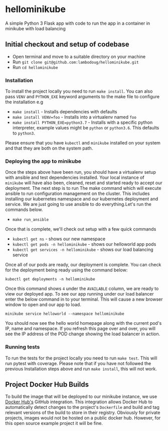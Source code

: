 # hellominikube


A simple Python 3 Flask app with code to run the app in a container in minikube with load balancing

## Initial checkout and setup of codebase

* Open terminal and move to a suitable directory on your machine
* Run ``git clone git@github.com:lambodoug/hellominikube.git``
* Run ``cd hellominikube``

### Installation

To install the project locally you need to run ``make install``. You can also pass ``VENV`` and ``PYTHON_EXE`` keyword arguments
to the make file to configure the installation e.g

* ``make install`` - Installs dependencies with defaults
* ``make install VENV=foo`` - Installs into a virtualenv named ``foo``
* ``make install PYTHON_EXE=python3.7`` - Installs with a specific python interpreter, example values might be ``python`` or ``python3.6``. This defaults to ``python3``.

Please ensure that you have ``kubectl`` and ``minikube`` installed on your system and that they are both on the system path.

### Deploying the app to minikube

Once the steps above have been run, you should have a virtualenv setup with ansible and test dependencies installed. Your local
instance of ``minikube`` will have also been, cleaned, reset and started ready to accept our deployment. The next step is to run
The make command which will execute ansible to run configuration management on the cluster. This includes installing our kubernetes namespace and our
kubernetes deployment and service. We are just going to use ansible to do everything.Let's run the commands below.

* ``make run_ansible``

Once that is complete, we'll check out setup with a few quick commands
* ``kubectl get ns`` - shows our new namespace
* ``kubectl get pods -n hellominikube`` - shows our helloworld app pods
* ``kubectl get services -n hellominikube`` - shows our load balancing service

Once all of our pods are ready, our deployment is complete. You can check for the deployment being ready using the command below:

    kubectl get deployments -n hellominikube

Once this command shows ``4`` under the ``AVAILABLE`` column, we are ready to view our deployed app. To see our app running under
our load balancer enter the below command in to your terminal. This will cause a new browser window to open and our app to load.

    minikube service helloworld --namespace hellominikube

You should now see the hello world homepage along with the current pod's IP, name and namespace. If you refresh this page over and over,
you will see the IP address of the POD change showing the load balancer in action.

### Running tests

To run the tests for the project locally you need to run ``make test``. This will run pytest with coverage.
Please note that if you have not followed the previous Installation steps above and run ``make install``, this will not work.


## Project Docker Hub Builds

To build the image that will be deployed to our minikube instance, we use [Docker Hub's](https://hub.docker.com/r/lambodoug/hellominikube)
GitHub integration. This integration allows Docker Hub to automatically detect changes to the project's ``Dockerfile`` and build and tag relevant
versions of the build to store in their registry. Obviously for private projects, images would not be hosted on a public docker hub. However, for this
open source example project it will be fine.
